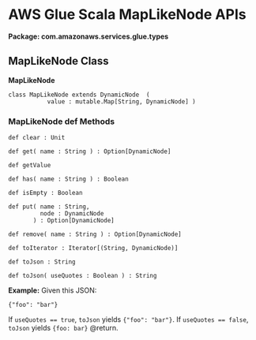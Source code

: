 # AWS Glue Scala MapLikeNode APIs<a name="glue-etl-scala-apis-glue-types-maplikenode"></a>

**Package: com\.amazonaws\.services\.glue\.types**

## MapLikeNode Class<a name="glue-etl-scala-apis-glue-types-maplikenode-class"></a>

**MapLikeNode**

```
class MapLikeNode extends DynamicNode  (
           value : mutable.Map[String, DynamicNode] )
```

### MapLikeNode def Methods<a name="glue-etl-scala-apis-glue-types-maplikenode-class-defs"></a>

```
def clear : Unit 
```

```
def get( name : String ) : Option[DynamicNode] 
```

```
def getValue
```

```
def has( name : String ) : Boolean 
```

```
def isEmpty : Boolean 
```

```
def put( name : String,
         node : DynamicNode
       ) : Option[DynamicNode]
```

```
def remove( name : String ) : Option[DynamicNode] 
```

```
def toIterator : Iterator[(String, DynamicNode)] 
```

```
def toJson : String 
```

```
def toJson( useQuotes : Boolean ) : String 
```

**Example:** Given this JSON: 

```
{"foo": "bar"}
```

If `useQuotes == true`, `toJson` yields `{"foo": "bar"}`\. If `useQuotes == false`, `toJson` yields `{foo: bar}` @return\.
